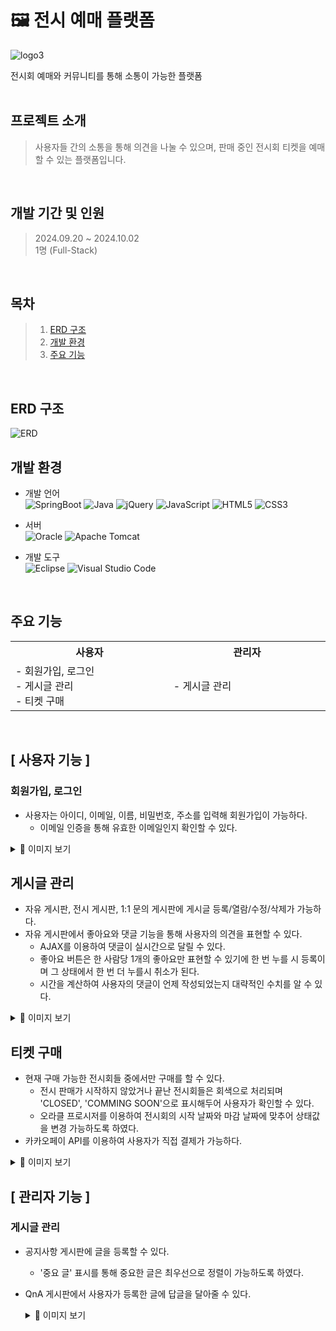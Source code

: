 # 🖼 전시 예매 플랫폼
![logo3](https://github.com/user-attachments/assets/c4065157-e245-416e-aa4f-01b34a6d25b8)

전시회 예매와 커뮤니티를 통해 소통이 가능한 플랫폼
<br>
<br>

## 프로젝트 소개
> 사용자들 간의 소통을 통해 의견을 나눌 수 있으며, 판매 중인 전시회 티켓을 예매할 수 있는 플랫폼입니다.
<br>

## 개발 기간 및 인원
> 2024.09.20 ~ 2024.10.02<br>
> 1명 (Full-Stack)
<br>

## 목차
> 1. [ERD 구조](#erd-구조)
> 2. [개발 환경](#개발-환경)
> 3. [주요 기능](#주요-기능)
<br>

## ERD 구조
![ERD](https://github.com/user-attachments/assets/3f7fb46f-5e82-44ad-8d7d-14db135f6f7b)
<br>

## 개발 환경
- 개발 언어<br>
![SpringBoot](https://img.shields.io/badge/SpringBoot-6db33f?style=for-the-badge&logo=springboot&logoColor=white)
![Java](https://img.shields.io/badge/Java-ED8B00?style=for-the-badge&logo=openjdk&logoColor=white)
![jQuery](https://img.shields.io/badge/jquery-%230769AD.svg?style=for-the-badge&logo=jquery&logoColor=white)
![JavaScript](https://img.shields.io/badge/javascript-%23323330.svg?style=for-the-badge&logo=javascript&logoColor=%23F7DF1E)
![HTML5](https://img.shields.io/badge/html5-%23E34F26.svg?style=for-the-badge&logo=html5&logoColor=white)
![CSS3](https://img.shields.io/badge/css3-%231572B6.svg?style=for-the-badge&logo=css3&logoColor=white)

- 서버<br>
![Oracle](https://img.shields.io/badge/Oracle-F80000?style=for-the-badge&logo=oracle&logoColor=white)
![Apache Tomcat](https://img.shields.io/badge/apache%20tomcat-%23F8DC75.svg?style=for-the-badge&logo=apache-tomcat&logoColor=black)

- 개발 도구<br>
![Eclipse](https://img.shields.io/badge/Eclipse-FE7A16.svg?style=for-the-badge&logo=Eclipse&logoColor=white)
![Visual Studio Code](https://img.shields.io/badge/Visual%20Studio%20Code-0078d7.svg?style=for-the-badge&logo=visual-studio-code&logoColor=white)

<br>

## 주요 기능
<table align="center">
  <tr>
   <th>
    사용자
   </th>
   <th >
    관리자
   </th>
   </tr>
  <tr>
   <td align="left" width="350px" class="사용자">
    - 회원가입, 로그인
    <br/>
    - 게시글 관리
    <br/>
    - 티켓 구매
   </td>
   <td align="left" width="350px" class="관리자">
     - 게시글 관리
    <br/>
   </td>
  </tr>
</table>
<br>

## [ 사용자 기능 ]
### 회원가입, 로그인
- 사용자는 아이디, 이메일, 이름, 비밀번호, 주소를 입력해 회원가입이 가능하다.
    - 이메일 인증을 통해 유효한 이메일인지 확인할 수 있다.
<details>
  <summary>🔽 이미지 보기</summary>
  <p>
    <strong>1. 회원가입 - 이메일 인증</strong> <br>
    <img src="https://github.com/user-attachments/assets/7f660c4e-fea4-40df-89c0-e0f260c09e69"
         alt="image1" style="height: 400px;" />
  </p>
</details> 

## 게시글 관리
- 자유 게시판, 전시 게시판, 1:1 문의 게시판에 게시글 등록/열람/수정/삭제가 가능하다.
- 자유 게시판에서 좋아요와 댓글 기능을 통해 사용자의 의견을 표현할 수 있다.
  - AJAX를 이용하여 댓글이 실시간으로 달릴 수 있다.
  - 좋아요 버튼은 한 사람당 1개의 좋아요만 표현할 수 있기에 한 번 누를 시 등록이며 그 상태에서 한 번 더 누를시 취소가 된다.
  - 시간을 계산하여 사용자의 댓글이 언제 작성되었는지 대략적인 수치를 알 수 있다.

<details>
  <summary>🔽 이미지 보기</summary>
  
  <p>
    <strong>1. 자유 게시판 - 게시글 등록</strong> <br>
    <img src="https://github.com/user-attachments/assets/ddbf6957-c6cb-42e5-a8aa-485a491e7f50"
         alt="image1" style="height: 400px;" />
  </p>
  
  <p>
    <strong>2. 자유 게시판 - 좋아요 </strong> <br>
    <img src="https://github.com/user-attachments/assets/ed20867f-3009-46b0-b9b1-ccff41e880a1"
         alt="image2" style="height: 400px;" />
  </p>

  <p>
    <strong>2. 자유 게시판 - 댓글 </strong> <br>
    <img src="https://github.com/user-attachments/assets/5ab2b5ce-d815-4c68-b8fb-76433c286b80"
         alt="image2" style="height: 400px;" />
  </p>

</details>

## 티켓 구매
- 현재 구매 가능한 전시회들 중에서만 구매를 할 수 있다.
  - 전시 판매가 시작하지 않았거나 끝난 전시회들은 회색으로 처리되며 'CLOSED', 'COMMING SOON'으로 표시해두어 사용자가 확인할 수 있다.
  - 오라클 프로시저를 이용하여 전시회의 시작 날짜와 마감 날짜에 맞추어 상태값을 변경 가능하도록 하였다.
- 카카오페이 API를 이용하여 사용자가 직접 결제가 가능하다.
  
<details>
  <summary>🔽 이미지 보기</summary>
  <p>
    <strong>1. 티켓 구매 - 날짜 선택</strong> <br>
    <img src="https://github.com/user-attachments/assets/ceae160f-7943-4d02-b748-fcfd0e9ec77c"
         alt="image1" style="height: 400px;" />
  </p>

  <p>
    <strong>2. 티켓 구매 - 결제</strong> <br>
    <img src="https://github.com/user-attachments/assets/63e717c6-2175-420d-b0b9-a34a824aa011"
         alt="image1" style="height: 400px;" />
  </p>

  <p>
    <strong>2. 오라클 프로시저 - 전시회 상태값 자동 변경 </strong> <br>
    <img src="https://github.com/user-attachments/assets/4c31d6b0-4c73-450c-b653-eab488aa2527"
         alt="image1" style="height: 400px;" />
  </p>
</details> 

## [ 관리자 기능 ]
### 게시글 관리
- 공지사항 게시판에 글을 등록할 수 있다.
    - '중요 글' 표시를 통해 중요한 글은 최우선으로 정렬이 가능하도록 하였다.
- QnA 게시판에서 사용자가 등록한 글에 답글을 달아줄 수 있다.
 
  <details>
  <summary>🔽 이미지 보기</summary>
  <p>
    <strong>1. 공지사항 게시판 - 글 작성</strong> <br>
    <img src="https://github.com/user-attachments/assets/441e64be-2c8c-4673-82e6-74e2f848b057"
         alt="image1" style="height: 400px;" />
  </p>

  <p>
    <strong>2. QnA 게시판 - 답글 작성</strong> <br>
    <img src="https://github.com/user-attachments/assets/56061232-915b-447d-8c6e-12c36e0d0b3e"
         alt="image1" style="height: 400px;" />
  </p>
</details> 













